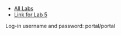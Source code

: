 - [All Labs](https://github.com/cerner/ignite-learning-lab/blob/master/authorization/README.md)
- [Link for Lab 5](http://bit.ly/2zdHYRx)

Log-in username and password:  portal/portal